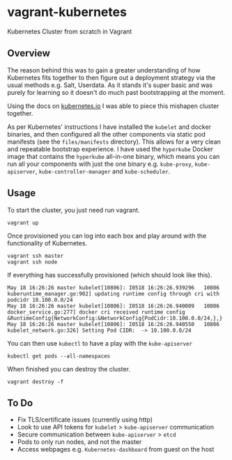 # vagrant-kubernetes

Kubernetes Cluster from scratch in Vagrant


## Overview

The reason behind this was to gain a greater understanding of how Kubernetes fits together to then figure out a deployment strategy via the usual methods e.g. Salt, Userdata. As it stands it's super basic and was purely for learning so it doesn't do much past bootstrapping at the moment.

Using the docs on [kubernetes.io](kubernetes.io) I was able to piece this mishapen cluster together.

As per Kubernetes' instructions I have installed the `kubelet` and docker binaries, and then configured all the other components via static pod manifests (see the `files/manifests` directory). This allows for a very clean and repeatable bootstrap experience. I have used the `hyperkube` Docker image that contains the `hyperkube` all-in-one binary, which means you can run all your components with just the one binary e.g. `kube-proxy`, `kube-apiserver`, `kube-controller-manager` and `kube-scheduler`.


## Usage

To start the cluster, you just need run vagrant.

```
vagrant up
```

Once provisioned you can log into each box and play around with the functionality of Kubernetes.

```
vagrant ssh master
vagrant ssh node
```

If everything has successfully provisioned (which should look like this).

```
May 18 16:26:26 master kubelet[10806]: I0518 16:26:26.939296   10806 kuberuntime_manager.go:902] updating runtime config through cri with podcidr 10.100.0.0/24
May 18 16:26:26 master kubelet[10806]: I0518 16:26:26.940009   10806 docker_service.go:277] docker cri received runtime config &RuntimeConfig{NetworkConfig:&NetworkConfig{PodCidr:10.100.0.0/24,},}
May 18 16:26:26 master kubelet[10806]: I0518 16:26:26.940550   10806 kubelet_network.go:326] Setting Pod CIDR:  -> 10.100.0.0/24
```

You can then use `kubectl` to have a play with the `kube-apiserver`

```
kubectl get pods --all-namespaces
```

When finished you can destroy the cluster.

```
vagrant destroy -f
```


## To Do

- Fix TLS/certificate issues (currently using http)
- Look to use API tokens for `kubelet` > `kube-apiserver` communication
- Secure communication between `kube-apiserver` > `etcd`
- Pods to only run nodes, and not the master
- Access webpages e.g. `Kubernetes-dashboard` from guest on the host
